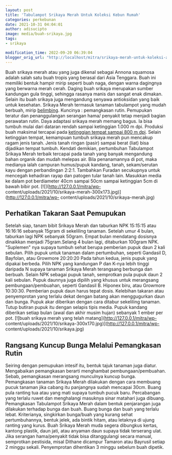 ```yaml
---
layout: post
title: 'Tabulampot Srikaya Merah Untuk Koleksi Kebun Rumah'
categories: perkebunan
date: 2021-10-31 04:04:01
author: adisucipto
image: media/buah-srikaya.jpg
tags:
- srikaya

modification_time: 2022-09-20 06:39:04
blogger_orig_url: "http://localhost/mitra/srikaya-merah-untuk-koleksi-anda.html"
---
```


Buah srikaya merah atau yang juga dikenal sebagai Annona squamosa adalah salah
satu buah tropis yang berasal dari Asia Tenggara. Buah ini memiliki bentuk
hampir mirip seperti buah naga, dengan warna dagingnya yang berwarna merah
cerah. Daging buah srikaya merupakan sumber kandungan gula tinggi, sehingga
rasanya manis dan sangat enak dimakan. Selain itu buah srikaya juga mengandung
senyawa antioksidan yang baik untuk kesehatan. Srikaya Merah termasuk tanaman
tabulampot yang mudah berbuah, mirip
[belimbing](http://127.0.0.1/mitra/topik/belimbing "belimbing"). Kuncinya :
pemangkasan rutin. Pemupukan teratur dan penanggulangan serangan hama/
penyakit tetap menjadi bagian perawatan rutin. Daya adaptasi srikaya merah
memang bagus. Ia bisa tumbuh mulai dari dataran rendah sampai ketinggian 1.000
m dpi. Produksi buah maksimal tercapai pada [ketinggian tempat sampai 800 m
dpi](https://plants.jstor.org/stable/10.5555/al.ap.upwta.1_234). Selain
ketinggian tempat, kemampuan tumbuh srikaya merah pun mencakup ragam jenis
tanah. Jenis tanah ringan (pasir) sampai berat (liat) bisa dijadikan tempat
tumbuh. Kendati demikian, pertumbuhan Tabulampot Srikaya Merah terbaik
tercapai pada tanah yang banyak mengandung bahan organik dan mudah melepas
air. Bila penanamannya di pot, maka medianya ialah campuran humus/pupuk
kandang, tanah, sekam/serutan kayu dengan perbandingan 2:2:1. Tambahkan
Furadan secukupnya untuk mencegah kehadiran rayap dan patogen tular tanah
lain. Masukkan media ke dalam pot berdiameter 40cm sampai 50cm sampai
ketinggian 5cm di bawah bibir pot. [![](http://127.0.0.1/mitra/wp-
content/uploads/2021/10/srikaya-merah-300x173.jpg)](http://127.0.0.1/mitra/wp-
content/uploads/2021/10/srikaya-merah.jpg)

## Perhatikan Takaran Saat Pemupukan

Setelah siap, tanam bibit Srikaya Merah dan taburkan NPK 15:15:15 atau
16:16:16 sebanyak 15gram di sekeliling tanaman. Setelah umur 4 bulan, taburkan
lagi NPK sebanyak 50gram. Empat bulan mendatang dosisnya dinaikkan menjadi
75gram.Selang 4 bulan lagi, ditaburkan 100gram NPK. "Suplemen" nya supaya
tumbuh sehat berupa pemberian pupuk daun 2 kali sebulan. Pilih pupuk untuk
tanaman dalam pertumbuhan, seperti Gandasil D, Bayfolan, atau Growmore
20:20:20 Pada tahun kedua, jenis pupuk yang dipakai berbeda. Pilih NPK yang
kandungan P dan K-nya lebih tinggi daripada N supaya tanaman Srikaya Merah
terangsang berbunga dan berbuah. Selain NPK sebagai pupuk tanah, semprotkan
pula pupuk daun 2 kali sebulan. Pupuk daunnya juga dipilih yang khusus untuk
merangsang pembungaan/pembuahan, seperti Gandasil B. Hiponex biru, atau
Growmore 10:30:30. Pemberian pupuk daun harus tepat dosis. Kelebihan takaran
atau penyemprotan yang terlalu dekat dengan batang akan menggugurkan daun dan
bunga. Pupuk akar diberikan dengan cara ditabur sekeliling tanaman. Tutup
butiran pupuk itu dengan selapis tipis media. Pupuk kandang diberikan setiap
bulan (awal dan akhir musim hujan) sebanyak 1 ember per pot. [![buah srikaya
merah yang telah matang](http://127.0.0.1/mitra/wp-
content/uploads/2021/10/srikaya-300x170.jpg)](http://127.0.0.1/mitra/wp-
content/uploads/2021/10/srikaya.jpg)

## Rangsang Kuncup Bunga Melalui Pemangkasan Rutin

Seiring dengan pemupukan intesif itu, bentuk tajuk tanaman juga diatur.
Mengabaikan pemangkasan berarti menghambat pembungaan/pembuahan. Sebab,
pemangkasan merangsang munculnya kuncup bunga. Pemangkasan tanaman Srikaya
Merah dilakukan dengan cara membuang pucuk tanaman jika cabang itu panjangnya
sudah mencapai 30cm. Buang pula ranting tua atau yang mati supaya tumbuh pucuk
baru. Percabangan yang terlalu ruwet dan menghalangi masuknya sinar matahari
juga dibuang. Pemangkasan Tabulampot Srikaya Merah dalam bentuk penjarangan
juga dilakukan terhadap bunga dan buah. Buang bunga dan buah yang terlalu
lebat. Kriterianya, singkirkan bunga/buah yang kurang sehat pertumbuhannya,
bentuk jelek, ada bintik hitam, atau letaknya di ujung ranting yang kurus.
Buah Srikaya Merah muda segera dibungkus kertas, kantong plastik, daun jati,
atau anyaman daun supaya tidak terserang ulat. Jika serangan hama/penyakit
tidak bisa ditanggulangi secara manual, semprotkan pestisida, misal Dithane
dicampur Tamaron atau Bayrusil setiap 2 minggu sekali. Penyemprotan dihentikan
3 minggu sebelum buah dipetik.


